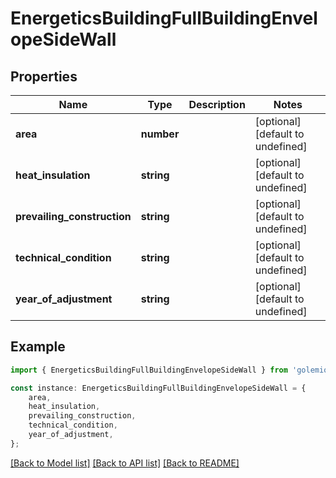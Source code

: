 # EnergeticsBuildingFullBuildingEnvelopeSideWall


## Properties

Name | Type | Description | Notes
------------ | ------------- | ------------- | -------------
**area** | **number** |  | [optional] [default to undefined]
**heat_insulation** | **string** |  | [optional] [default to undefined]
**prevailing_construction** | **string** |  | [optional] [default to undefined]
**technical_condition** | **string** |  | [optional] [default to undefined]
**year_of_adjustment** | **string** |  | [optional] [default to undefined]

## Example

```typescript
import { EnergeticsBuildingFullBuildingEnvelopeSideWall } from 'golemio-api';

const instance: EnergeticsBuildingFullBuildingEnvelopeSideWall = {
    area,
    heat_insulation,
    prevailing_construction,
    technical_condition,
    year_of_adjustment,
};
```

[[Back to Model list]](../README.md#documentation-for-models) [[Back to API list]](../README.md#documentation-for-api-endpoints) [[Back to README]](../README.md)
